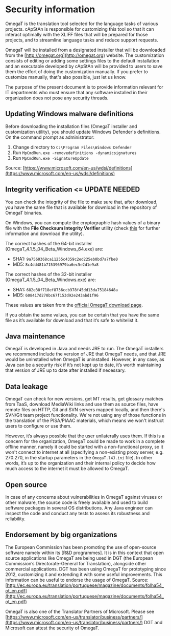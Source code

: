 # Security information

OmegaT is the translation tool selected for the language tasks of various projects. cApStAn is responsible for customizing this tool so that it can interact optimally with the XLIFF files that will be prepared for those projects, and to streamline language tasks and reduce support requests. 

OmegaT will be installed from a designated installer that will be downloaded from the [http://omegat.org](http://omegat.org) website. The customization consists of editing or adding some settings files to the default installation and an executable developed by cApStAn will be provided to users to save them the effort of doing the customization manually. If you prefer to customize manually, that's also possible, just let us know.

The purpose of the present document is to provide information relevant for IT departments who must ensure that any software installed in their organization does not pose any security threads. 

## Updating Windows malware definitions

Before downloading the installation files (OmegaT installer and customization utility), you should update Windows Defender's definitions. On the command prompt as administrator: 

  1. Change directory to `C:\Program Files\Windows Defender`
  1. Run `MpCmdRun.exe -removedefinitions -dynamicsignatures`
  1. Run `MpCmdRun.exe -SignatureUpdate`

Source: [https://www.microsoft.com/en-us/wdsi/definitions](https://www.microsoft.com/en-us/wdsi/definitions)

## Integrity verification <= UPDATE NEEDED

You can check the integrity of the file to make sure that, after download, you have the same file that is available for download in the repository of OmegaT binaries. 

On Windows, you can compute the cryptographic hash values of a binary file with the **File Checksum Integrity Verifier** utility (check [this](https://support.microsoft.com/en-us/help/889768/how-to-compute-the-md5-or-sha-1-cryptographic-hash-values-for-a-file) for further information and download the utility).

The correct hashes of the 64-bit installer (OmegaT_4.1.5_04_Beta_Windows_64.exe) are: 

- SHA1:	`9a7560368ca11255c4359c2ed225eb0bd7a7fbe0`
- MD5:	`8c4dd481b715396979ba6ec5e2d1e9a8`

The correct hashes of the 32-bit installer (OmegaT_4.1.5_04_Beta_Windows.exe) are: 

- SHA1:	`682e38f718ef8736ccb978f45dd13da75184648a`
- MD5:	`608417d270bc67f153d92e243abd1f96`

These values are taken from the [official OmegaT download page](https://sourceforge.net/projects/omegat/files/OmegaT%20-%20Latest/OmegaT%204.1.5%20update%204/).

If you obtain the same values, you can be certain that you have the same file as it’s available for download and that it’s safe to whitelist it. 

## Java maintenance

OmegaT is developed in Java and needs JRE to run. The OmegaT installers we recommend include the version of JRE that OmegaT needs, and that JRE would be uninstalled when OmegaT is uninstalled. However, in any case, as Java can be a security risk if it’s not kept up to date, it’s worth maintaining that version of JRE up to date after installed if necessary.

## Data leakage

OmegaT can check for new versions, get MT results, get glossary matches from TaaS, download MediaWiki links and use them as source files, have remote files on HTTP, Git and SVN servers mapped locally, and then there's SVN/Git team project functionality. We're not using any of those functions in the translation of the PISA/PIAAC materials, which means we won't instruct users to configure or use them. 

However, it’s always possible that the user unilaterally uses them. If this is a concern for the organization, OmegaT could be made to work in a complete offline manner, namely it could be started with a non-functional proxy, so it won't connect to internet at all (specifying a non-existing proxy server, e.g. 270.270, in the startup parameters in the `OmegaT.l4J.ini` file). In other words, it’s up to the organization and their internal policy to decide how much access to the internet it must be allowed to OmegaT. 

## Open source

In case of any concerns about vulnerabilities in OmegaT against viruses or other malware, the source code is freely available and used to build software packages in several OS distributions. Any Java engineer can inspect the code and conduct any tests to assess its robustness and reliability.

## Endorsement by big organizations

The European Commission has been promoting the use of open-source software namely within its [R&D programmes]. It is in this context that open source applications like OmegaT are being used in DGT (the European Commission’s Directorate-General for Translation), alongside other commercial applications. DGT has been using OmegaT for prototyping since 2012, customizing it and extending it with some useful improvements. This information can be useful to endorse the usage of OmegaT. Source: [http://ec.europa.eu/translation/portuguese/magazine/documents/folha54_ot_en.pdf](http://ec.europa.eu/translation/portuguese/magazine/documents/folha54_ot_en.pdf)

OmegaT is also one of the Translator Partners of Microsoft. Please see [https://www.microsoft.com/en-us/translator/business/partners/](https://www.microsoft.com/en-us/translator/business/partners/)
DGT and Microsoft can attest the security of OmegaT.

